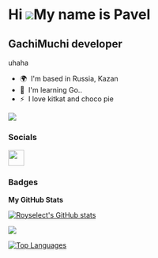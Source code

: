 Hi ![](https://user-images.githubusercontent.com/18350557/176309783-0785949b-9127-417c-8b55-ab5a4333674e.gif)My name is Pavel
=============================================================================================================================

GachiMuchi developer
----------------------------

uhaha

* 🌍  I'm based in Russia, Kazan
* 🧠  I'm learning Go..
* ⚡  I love kitkat and choco pie

<a href="https://www.github.com/Royselect" target="_blank" rel="noreferrer"><img
src="https://img.shields.io/github/followers/Royselect?logo=github&style=for-the-badge&color=f97316&labelColor=1c1917" /></a>


### Socials

<p align="left"> <a href="https://www.github.com/Royselect" target="_blank" rel="noreferrer"> <picture> <source media="(prefers-color-scheme: dark)" srcset="https://raw.githubusercontent.com/danielcranney/readme-generator/main/public/icons/socials/github-dark.svg" /> <source media="(prefers-color-scheme: light)" srcset="https://raw.githubusercontent.com/danielcranney/readme-generator/main/public/icons/socials/github.svg" /> <img src="https://raw.githubusercontent.com/danielcranney/readme-generator/main/public/icons/socials/github.svg" width="32" height="32" /> </picture> </a></p>

### Badges

<b>My GitHub Stats</b>

<a href="http://www.github.com/Royselect"><img src="https://github-readme-stats.vercel.app/api?username=Royselect&show_icons=true&hide=&count_private=true&title_color=3382ed&text_color=ffffff&icon_color=f97316&bg_color=1c1917&hide_border=true&show_icons=true" alt="Royselect's GitHub stats" /></a>

<a href="http://www.github.com/Royselect"><img src="https://github-readme-streak-stats.herokuapp.com/?user=Royselect&stroke=ffffff&background=1c1917&ring=3382ed&fire=3382ed&currStreakNum=ffffff&currStreakLabel=3382ed&sideNums=ffffff&sideLabels=ffffff&dates=ffffff&hide_border=true" /></a>

<a href="https://github.com/Royselect" align="left"><img src="https://github-readme-stats.vercel.app/api/top-langs/?username=Royselect&langs_count=10&title_color=3382ed&text_color=ffffff&icon_color=f97316&bg_color=1c1917&hide_border=true&locale=en&custom_title=Top%20%Languages" alt="Top Languages" /></a>
